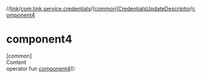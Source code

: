 //[link](../../index.md)/[com.tink.service.credentials](../index.md)/[[common]CredentialsUpdateDescriptor](index.md)/[component4](component4.md)



# component4  
[common]  
Content  
operator fun [component4](component4.md)(): <ERROR CLASS>  



